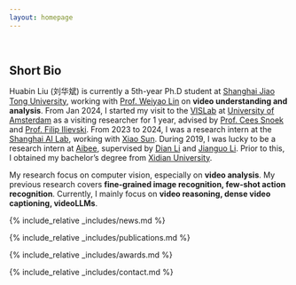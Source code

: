 ```yaml
---
layout: homepage
---
```


<h1 id="about-me"></h1>

<h2 style="margin: 60px 0px 10px;">Short Bio</h2>

Huabin Liu (刘华斌) is currently a 5th-year Ph.D student at [Shanghai Jiao Tong University](https://en.sjtu.edu.cn/), working with [Prof. Weiyao Lin](https://weiyaolin.github.io/) on **video understanding and analysis**. From Jan 2024, I started my visit to the [VISLab](https://ivi.fnwi.uva.nl/vislab/) at [University of Amsterdam](https://www.uva.nl/) as a visiting researcher for 1 year, advised by [Prof. Cees Snoek](https://www.cs.jhu.edu/~ayuille/) and [Prof. Filip Ilievski](https://www.ilievski.info/). From 2023 to 2024, I was a research intern at the [Shanghai AI Lab](https://www.shlab.org.cn/), working with [Xiao Sun](https://jimmysuen.github.io/). During 2019, I was lucky to be a research intern at [Aibee](https://www.aibee.com/), supervised by [Dian Li](https://scholar.google.com.hk/citations?user=rF7HU94AAAAJ) and [Jianguo Li](https://sites.google.com/site/leeplus/). Prior to this, I obtained my bachelor’s degree from [Xidian University](https://en.xidian.edu.cn/). 

My research focus on computer vision, especially on **video analysis**. My previous research covers **fine-grained image recognition, few-shot action recognition**. Currently, I mainly focus on **video reasoning, dense video captioning, videoLLMs**.

<!--
<strong style="color:#e74d3c; font-weight:600"><strong style="color:#e74d3c; font-weight:600">I am currently on the 2023-2024 academic job market, looking for faculty positions in CS, CSE, ECE, IEOR, etc., related to Artificial Intelligence, Computer Vision, and Machine Learning. Please feel free to contact me if you are interested. I am also happy to give talks on my research in related seminars.</strong></strong>
-->

{% include_relative _includes/news.md %}

{% include_relative _includes/publications.md %}

{% include_relative _includes/awards.md %}

{% include_relative _includes/contact.md %}
